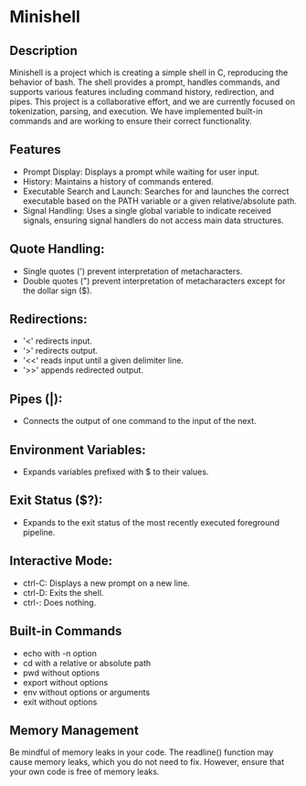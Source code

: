 # Minishell

## Description
Minishell is a project which is creating a simple shell in C, reproducing the behavior of bash. The shell provides a prompt, handles commands, and supports various features including command history, redirection, and pipes. This project is a collaborative effort, and we are currently focused on tokenization, parsing, and execution. We have implemented built-in commands and are working to ensure their correct functionality.

## Features
- Prompt Display: Displays a prompt while waiting for user input.
- History: Maintains a history of commands entered.
- Executable Search and Launch: Searches for and launches the correct executable based on the PATH variable or a given relative/absolute path.
- Signal Handling: Uses a single global variable to indicate received signals, ensuring signal handlers do not access main data structures.

## Quote Handling:
- Single quotes (') prevent interpretation of metacharacters.
- Double quotes (") prevent interpretation of metacharacters except for the dollar sign ($).

## Redirections:
- '<' redirects input.
- '>' redirects output.
- '<<' reads input until a given delimiter line.
- '>>' appends redirected output.

## Pipes (|): 
- Connects the output of one command to the input of the next.

## Environment Variables: 
- Expands variables prefixed with $ to their values.
## Exit Status ($?): 
- Expands to the exit status of the most recently executed foreground pipeline.

## Interactive Mode:
- ctrl-C: Displays a new prompt on a new line.
- ctrl-D: Exits the shell.
- ctrl-\: Does nothing.

## Built-in Commands
- echo with -n option
- cd with a relative or absolute path
- pwd without options
- export without options
- env without options or arguments
- exit without options

## Memory Management
Be mindful of memory leaks in your code. The readline() function may cause memory leaks, which you do not need to fix. However, ensure that your own code is free of memory leaks.

